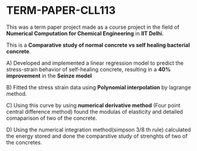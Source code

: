 # TERM-PAPER-CLL113
This was a term paper project made as a course project in the field of **Numerical Computation for Chemical Engineering** in **IIT Delhi**.

This is a **Comparative study of normal concrete vs self healing bacterial concrete**.

A) Developed and implemented a linear regression model to predict the stress-strain behavior of self-healing concrete, resulting in a **40% improvement** in the **Seinze model**

B) Fitted the stress strain data using **Polynomial interpolation** by lagrange method. 

C) Using this curve by using **numerical derivative method** (Four point central difference method) found the modulas of elasticity and detailed comaparison of two of the concrete.

D) Using the numerical integration method(simpson 3/8 th rule) calculated the energy stored and done the  comparstive study of strenghts of two of the concretes. 
